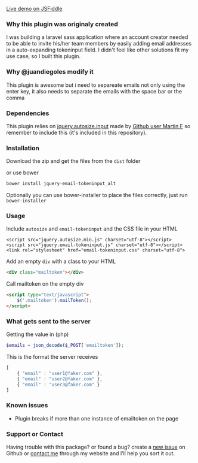 [Live demo on JSFiddle](https://jsfiddle.net/1hsz9bnj/4/)

### Why this plugin was originaly created
I was building a laravel sass application where an account creator needed to be able to invite his/her team members by easily adding email addresses in a auto-expanding tokeninput field. I didn't feel like other solutions fit my use case, so I built this plugin.

### Why @juandiegoles modify it
This plugin is awesome but i need to separeate emails not only using the enter key, it also needs to separate the emails with the space bar or the comma

### Dependencies
This plugin relies on [jquery.autosize.input](https://github.com/MartinF/jQuery.Autosize.Input) made by [Github user Martin F](https://github.com/MartinF) so remember to include this (it's included in this repository).

### Installation
Download the zip and get the files from the `dist` folder

or use bower
```javascript
bower install jquery-email-tokeninput_alt
```
Optionally you can use bower-installer to place the files correctly, just run `bower-installer`

 

### Usage
Include `autosize` and `email-tokeninput` and the CSS file in your HTML
```hmtl
<script src="jquery.autosize.min.js" charset="utf-8"></script>
<script src="jquery.email-tokeninput.js" charset="utf-8"></script>
<link rel="stylesheet" href="email-tokeninput.css" charset="utf-8">
```

Add an empty `div` with a class to your HTML  

```html
<div class="mailtoken"></div>
```

Call mailtoken on the empty div
```html
<script type="text/javascript">
    $('.mailtoken').mailToken();
</script>
```

### What gets sent to the server
Getting the value in (php)
```php
$emails = json_decode($_POST['emailtoken']);
```
This is the format the server receives
```javascript
[
    { "email" : "user1@faker.com" },
    { "email" : "user2@faker.com" },
    { "email" : "user3@faker.com" }
]
```

### Known issues
* Plugin breaks if more than one instance of emailtoken on the page

### Support or Contact
Having trouble with this package? or found a bug? create a [new issue](https://github.com/olde86/jquery.email-tokeninput/issues/new) on Github or [contact me](http://www.oldenborg.nu) through my website and I’ll help you sort it out.
